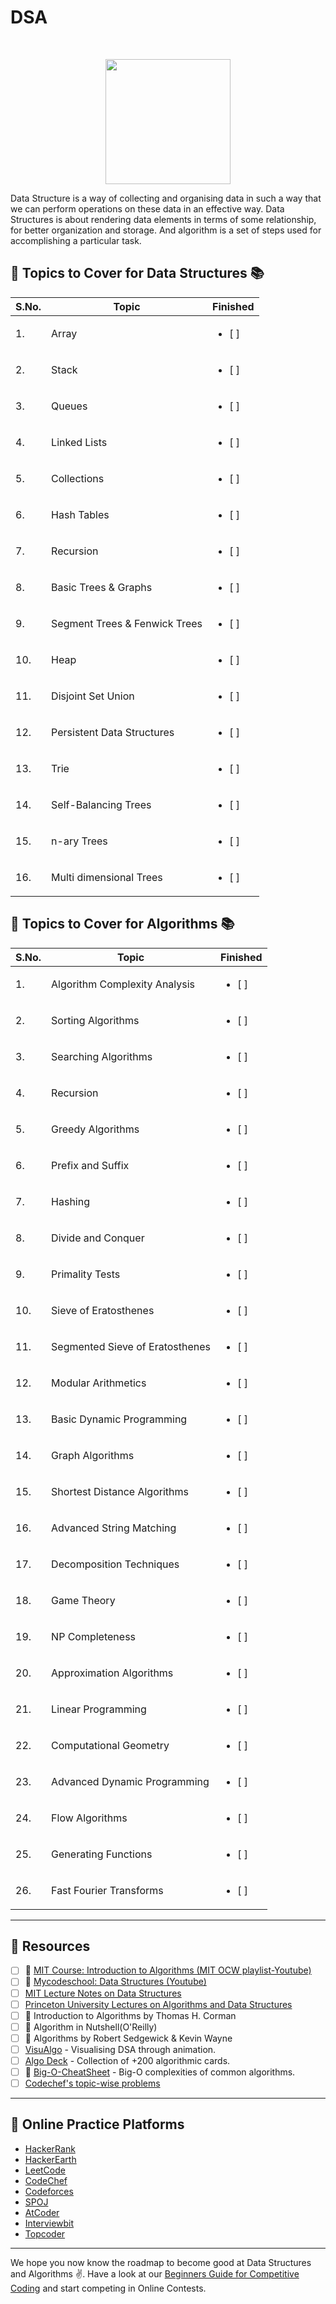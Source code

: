 # DSA

<br>
<p align="center"><img src="https://i.ibb.co/hB0gQWq/dsa.png" height="200"></p>

Data Structure is a way of collecting and organising data in such a way that we can perform operations on these data in an effective way. Data Structures is about rendering data elements in terms of some relationship, for better organization and storage. And algorithm is a set of steps used for accomplishing a particular task.

## :pushpin: Topics to Cover for Data Structures :books:

|S.No.|Topic|Finished|
|---|-------------|---------|
|1.|Array|<ul> <li> [ ] </li> </ul> |
|2.|Stack|<ul> <li> [ ] </li> </ul> |
|3.|Queues|<ul> <li> [ ] </li> </ul> |
|4.|Linked Lists|<ul> <li> [ ] </li> </ul> |
|5.|Collections|<ul> <li> [ ] </li> </ul> |
|6.|Hash Tables|<ul> <li> [ ] </li> </ul> |
|7.|Recursion|<ul> <li> [ ] </li> </ul> |
|8.|Basic Trees & Graphs|<ul> <li> [ ] </li> </ul> |
|9.|Segment Trees & Fenwick Trees|<ul> <li> [ ] </li> </ul> |
|10.|Heap|<ul> <li> [ ] </li> </ul> |
|11.|Disjoint Set Union|<ul> <li> [ ] </li> </ul> |
|12.|Persistent Data Structures|<ul> <li> [ ] </li> </ul> |
|13.|Trie|<ul> <li> [ ] </li> </ul> |
|14.|Self-Balancing Trees|<ul> <li> [ ] </li> </ul> |
|15.|n-ary Trees|<ul> <li> [ ] </li> </ul> |
|16.|Multi dimensional Trees|<ul> <li> [ ] </li> </ul> |

## :pushpin: Topics to Cover for Algorithms :books:

|S.No.|Topic|Finished|
|---|-------------|---------|
|1.|Algorithm Complexity Analysis|<ul> <li> [ ] </li> </ul> |
|2.|Sorting Algorithms|<ul> <li> [ ] </li> </ul> |
|3.|Searching Algorithms|<ul> <li> [ ] </li> </ul> |
|4.|Recursion|<ul> <li> [ ] </li> </ul> |
|5.|Greedy Algorithms|<ul> <li> [ ] </li> </ul> |
|6.|Prefix and Suffix|<ul> <li> [ ] </li> </ul> |
|7.|Hashing|<ul> <li> [ ] </li> </ul> |
|8.|Divide and Conquer|<ul> <li> [ ] </li> </ul> |
|9.|Primality Tests|<ul> <li> [ ] </li> </ul> |
|10.|Sieve of Eratosthenes|<ul> <li> [ ] </li> </ul> |
|11.|Segmented Sieve of Eratosthenes|<ul> <li> [ ] </li> </ul> |
|12.|Modular Arithmetics|<ul> <li> [ ] </li> </ul> |
|13.|Basic Dynamic Programming|<ul> <li> [ ] </li> </ul> |
|14.|Graph Algorithms|<ul> <li> [ ] </li> </ul> |
|15.|Shortest Distance Algorithms|<ul> <li> [ ] </li> </ul> |
|16.|Advanced String Matching|<ul> <li> [ ] </li> </ul> |
|17.|Decomposition Techniques|<ul> <li> [ ] </li> </ul> |
|18.|Game Theory|<ul> <li> [ ] </li> </ul> |
|19.|NP Completeness|<ul> <li> [ ] </li> </ul> |
|20.|Approximation Algorithms|<ul> <li> [ ] </li> </ul> |
|21.|Linear Programming|<ul> <li> [ ] </li> </ul> |
|22.|Computational Geometry|<ul> <li> [ ] </li> </ul> |
|23.|Advanced Dynamic Programming|<ul> <li> [ ] </li> </ul> |
|24.|Flow Algorithms|<ul> <li> [ ] </li> </ul> |
|25.|Generating Functions|<ul> <li> [ ] </li> </ul> |
|26.|Fast Fourier Transforms|<ul> <li> [ ] </li> </ul> |


***

## :pushpin: Resources

- [ ] :movie_camera: [MIT Course: Introduction to Algorithms (MIT OCW playlist-Youtube)](https://www.youtube.com/watch?v=HtSuA80QTyo&list=PLUl4u3cNGP61Oq3tWYp6V_F-5jb5L2iHb)
- [ ] :movie_camera: [Mycodeschool: Data Structures (Youtube)](https://www.youtube.com/watch?v=s-CYnVz-uh4)
- [ ] [MIT Lecture Notes on Data Structures](https://ocw.mit.edu/courses/electrical-engineering-and-computer-science/6-006-introduction-to-algorithms-spring-2008/lecture-notes/)
- [ ] [Princeton University Lectures on Algorithms and Data Structures](https://www.cs.princeton.edu/courses/archive/fall19/cos226/lectures.php)
- [ ] :closed_book: Introduction to Algorithms by Thomas H. Corman
- [ ] :closed_book: Algorithm in Nutshell(O'Reilly)
- [ ] :closed_book: Algorithms by Robert Sedgewick & Kevin Wayne
- [ ] [VisuAlgo](http://visualgo.net/) - Visualising DSA through animation.
- [ ] [Algo Deck](https://github.com/teivah/algodeck/) - Collection of +200 algorithmic cards.
- [ ] :page_with_curl: [Big-O-CheatSheet](http://bigocheatsheet.com/) - Big-O complexities of common algorithms.
- [ ] [Codechef's topic-wise problems](https://www.codechef.com/certification/data-structures-and-algorithms/prepare)

***

## :pushpin: Online Practice Platforms

- [HackerRank](https://www.hackerrank.com/)
- [HackerEarth](https://www.hackerearth.com/)
- [LeetCode](https://leetcode.com/)
- [CodeChef](http://codechef.com/)
- [Codeforces](https://codeforces.com/)
- [SPOJ](http://www.spoj.com/)
- [AtCoder](https://atcoder.jp/)
- [Interviewbit](https://www.interviewbit.com/)
- [Topcoder](https://www.topcoder.com/)

*** 

We hope you now know the roadmap to become good at Data Structures and Algorithms :v:. Have a look at our [Beginners Guide for Competitive Coding](./COMPETITIVE-CODING.md) and start competing in Online Contests.
